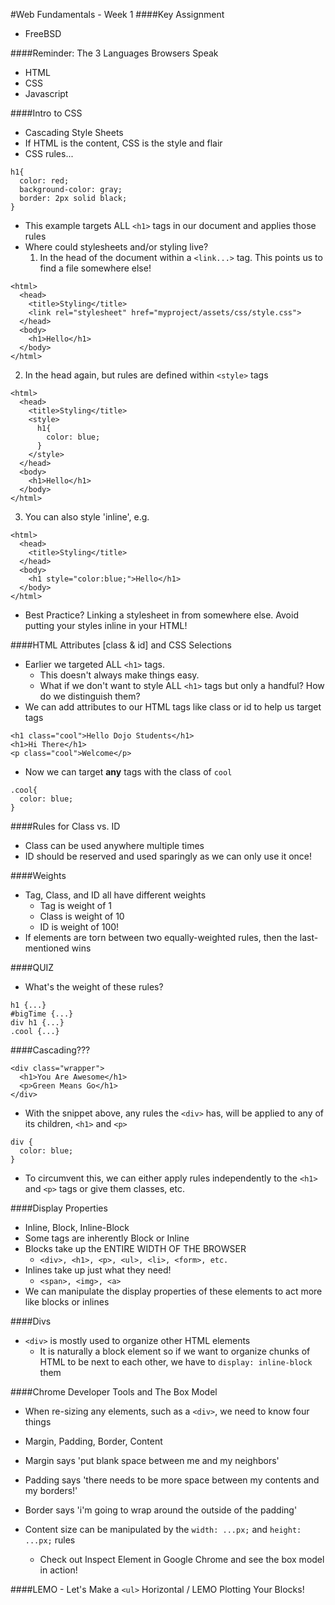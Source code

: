 #Web Fundamentals - Week 1
####Key Assignment
- FreeBSD

####Reminder: The 3 Languages Browsers Speak
- HTML
- CSS
- Javascript

####Intro to CSS
- Cascading Style Sheets
- If HTML is the content, CSS is the style and flair
- CSS rules...
```
h1{
  color: red;
  background-color: gray;
  border: 2px solid black;
}
```
- This example targets ALL `<h1>` tags in our document and applies those rules
- Where could stylesheets and/or styling live?
  1. In the head of the document within a `<link...>` tag.  This points us to find a file somewhere else!
```
<html>
  <head>
    <title>Styling</title>
    <link rel="stylesheet" href="myproject/assets/css/style.css">
  </head>
  <body>
    <h1>Hello</h1>
  </body>
</html>
```
  2. In the head again, but rules are defined within `<style>` tags
```
<html>
  <head>
    <title>Styling</title>
    <style>
      h1{
        color: blue;
      }
    </style>
  </head>
  <body>
    <h1>Hello</h1>
  </body>
</html>
```
  3. You can also style 'inline', e.g.
```
<html>
  <head>
    <title>Styling</title>
  </head>
  <body>
    <h1 style="color:blue;">Hello</h1>
  </body>
</html>
```
- Best Practice? Linking a stylesheet in from somewhere else.  Avoid putting your styles inline in your HTML!

####HTML Attributes [class & id] and CSS Selections
- Earlier we targeted ALL `<h1>` tags.
  - This doesn't always make things easy.
  - What if we don't want to style ALL `<h1>` tags but only a handful?  How do we distinguish them?
- We can add attributes to our HTML tags like class or id to help us target tags
```
<h1 class="cool">Hello Dojo Students</h1>
<h1>Hi There</h1>
<p class="cool">Welcome</p>
```
- Now we can target <b>any</b> tags with the class of `cool`
```
.cool{
  color: blue;
}
```
####Rules for Class vs. ID
- Class can be used anywhere multiple times
- ID should be reserved and used sparingly as we can only use it once!

####Weights
- Tag, Class, and ID all have different weights
  - Tag is weight of 1
  - Class is weight of 10
  - ID is weight of 100!
- If elements are torn between two equally-weighted rules, then the last-mentioned wins

####QUIZ
- What's the weight of these rules?
```
h1 {...}
#bigTime {...}
div h1 {...}
.cool {...}
```

####Cascading???
```
<div class="wrapper">
  <h1>You Are Awesome</h1>
  <p>Green Means Go</h1>
</div>
```
- With the snippet above, any rules the `<div>` has, will be applied to any of its children, `<h1>` and `<p>`
```
div {
  color: blue;
}
```
- To circumvent this, we can either apply rules independently to the `<h1>` and `<p>` tags or give them classes, etc.

####Display Properties
- Inline, Block, Inline-Block
- Some tags are inherently Block or Inline
- Blocks take up the ENTIRE WIDTH OF THE BROWSER
  - `<div>, <h1>, <p>, <ul>, <li>, <form>, etc.`
- Inlines take up just what they need!
  - `<span>, <img>, <a>`
- We can manipulate the display properties of these elements to act more like blocks or inlines

####Divs
- `<div>` is mostly used to organize other HTML elements
  - It is naturally a block element so if we want to organize chunks of HTML to be next to each other, we have to `display: inline-block` them

####Chrome Developer Tools and The Box Model
- When re-sizing any elements, such as a `<div>`, we need to know four things
- Margin, Padding, Border, Content

- Margin says 'put blank space between me and my neighbors'
- Padding says 'there needs to be more space between my contents and my borders!'
- Border says 'i'm going to wrap around the outside of the padding'

- Content size can be manipulated by the `width: ...px;` and `height: ...px;` rules
  - Check out Inspect Element in Google Chrome and see the box model in action!

####LEMO - Let's Make a `<ul>` Horizontal / LEMO Plotting Your Blocks!
